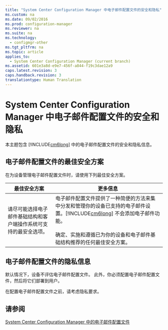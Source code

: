 ```yaml
---
title: "System Center Configuration Manager 中电子邮件配置文件的安全和隐私"
ms.custom: na
ms.date: 09/02/2016
ms.prod: configuration-manager
ms.reviewer: na
ms.suite: na
ms.technology: 
  - configmgr-other
ms.tgt_pltfrm: na
ms.topic: article
applies_to: 
  - System Center Configuration Manager (current branch)
ms.assetid: 601e3a8d-e9e7-456f-a844-f19c3dae12a9
caps.latest.revision: 3
caps.handback.revision: 3
translationtype: Human Translation
---
```

# System Center Configuration Manager 中电子邮件配置文件的安全和隐私
本主题包含 [!INCLUDE[cm6long](../LocTest/includes/cm6long_md.md)] 中的电子邮件配置文件的安全和隐私信息。  
  
## 电子邮件配置文件的最佳安全方案  
 在为设备管理电子邮件配置文件时，请使用下列最佳安全方案。  
  
|最佳安全方案|更多信息|  
|------------|----------|  
|请尽可能选择电子邮件基础结构和客户端操作系统可支持的最安全选项。|电子邮件配置文件提供了一种简便的方法来集中分发和管理你的设备已支持的电子邮件设置。[!INCLUDE[cm6long](../LocTest/includes/cm6long_md.md)] 不会添加电子邮件功能。<br /><br /> 确定、实施和遵循已为你的设备和电子邮件基础结构推荐的任何最佳安全方案。|  
  
## 电子邮件配置文件的隐私信息  
 默认情况下，设备不评估电子邮件配置文件。 此外，你必须配置电子邮件配置文件，然后将它们部署到用户。  
  
 在配置电子邮件配置文件之前，请考虑隐私要求。  
  
## 请参阅  
 [System Center Configuration Manager 中的电子邮件配置文件](../LocTest/Email-profiles-in-System-Center-Configuration-Manager.md)